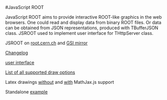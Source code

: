 #JavaScript ROOT

JavaScript ROOT aims to provide interactive ROOT-like
graphics in the web browsers. One could read and display data
from binary ROOT files. Or data can be obtained from JSON representations,
produced with TBufferJSON class.  JSROOT used to implement
user interface for THttpServer class.   

JSROOT on [root.cern.ch](https://root.cern.ch/js/) and 
[GSI mirror](http://web-docs.gsi.de/~linev/js/)

[Changelog](changes.md)

[user interface](http://rawgit.com/linev/jsroot/master/index.htm?path=http://web-docs.gsi.de/~linev/js/files/)
 
[List of all supported draw options](http://rawgit.com/linev/jsroot/master/docs/drawoptions.htm?minimal)

Latex drawings [without](http://rawgit.com/linev/jsroot/master/docs/latex.htm) and [with](http://rawgit.com/linev/jsroot/master/docs/latex.htm?mathjax) MathJax.js support

Standalone [example](http://rawgit.com/linev/jsroot/master/docs/example.htm)
